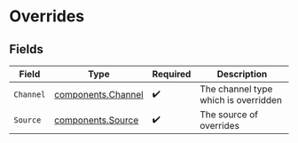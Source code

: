 # Overrides


## Fields

| Field                                                    | Type                                                     | Required                                                 | Description                                              |
| -------------------------------------------------------- | -------------------------------------------------------- | -------------------------------------------------------- | -------------------------------------------------------- |
| `Channel`                                                | [components.Channel](../../models/components/channel.md) | :heavy_check_mark:                                       | The channel type which is overridden                     |
| `Source`                                                 | [components.Source](../../models/components/source.md)   | :heavy_check_mark:                                       | The source of overrides                                  |
